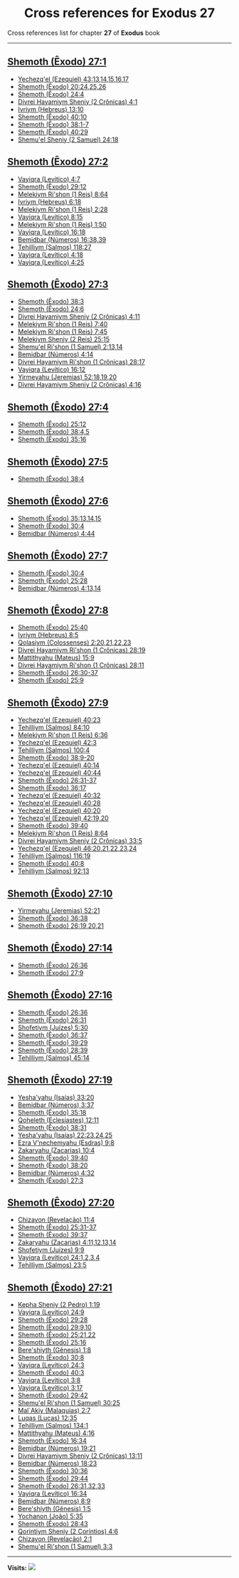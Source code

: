 <div align="center">

# Cross references for **Exodus 27**
</div>

Cross references list for chapter **27** of **Exodus** book

---

<h2 id="1"><a href="https://bible.ozzuu.com/pt_yah/Exo/27#1" target="_blank">Shemoth (Êxodo) 27:1</a></h2>

- [Yechezq'el (Ezequiel) 43:13,14,15,16,17](https://bible.ozzuu.com/pt_yah/Eze/43#13)
- [Shemoth (Êxodo) 20:24,25,26](https://bible.ozzuu.com/pt_yah/Exo/20#24)
- [Shemoth (Êxodo) 24:4](https://bible.ozzuu.com/pt_yah/Exo/24#4)
- [Divrei Hayamiym Sheniy (2 Crônicas) 4:1](https://bible.ozzuu.com/pt_yah/2Ch/4#1)
- [Ivriym (Hebreus) 13:10](https://bible.ozzuu.com/pt_yah/Heb/13#10)
- [Shemoth (Êxodo) 40:10](https://bible.ozzuu.com/pt_yah/Exo/40#10)
- [Shemoth (Êxodo) 38:1-7](https://bible.ozzuu.com/pt_yah/Exo/38#1)
- [Shemoth (Êxodo) 40:29](https://bible.ozzuu.com/pt_yah/Exo/40#29)
- [Shemu'el Sheniy (2 Samuel) 24:18](https://bible.ozzuu.com/pt_yah/2Sm/24#18)
<h2 id="2"><a href="https://bible.ozzuu.com/pt_yah/Exo/27#2" target="_blank">Shemoth (Êxodo) 27:2</a></h2>

- [Vayiqra (Levítico) 4:7](https://bible.ozzuu.com/pt_yah/Lev/4#7)
- [Shemoth (Êxodo) 29:12](https://bible.ozzuu.com/pt_yah/Exo/29#12)
- [Melekiym Ri'shon (1 Reis) 8:64](https://bible.ozzuu.com/pt_yah/1Ki/8#64)
- [Ivriym (Hebreus) 6:18](https://bible.ozzuu.com/pt_yah/Heb/6#18)
- [Melekiym Ri'shon (1 Reis) 2:28](https://bible.ozzuu.com/pt_yah/1Ki/2#28)
- [Vayiqra (Levítico) 8:15](https://bible.ozzuu.com/pt_yah/Lev/8#15)
- [Melekiym Ri'shon (1 Reis) 1:50](https://bible.ozzuu.com/pt_yah/1Ki/1#50)
- [Vayiqra (Levítico) 16:18](https://bible.ozzuu.com/pt_yah/Lev/16#18)
- [Bemidbar (Números) 16:38,39](https://bible.ozzuu.com/pt_yah/Num/16#38)
- [Tehilliym (Salmos) 118:27](https://bible.ozzuu.com/pt_yah/Psa/118#27)
- [Vayiqra (Levítico) 4:18](https://bible.ozzuu.com/pt_yah/Lev/4#18)
- [Vayiqra (Levítico) 4:25](https://bible.ozzuu.com/pt_yah/Lev/4#25)
<h2 id="3"><a href="https://bible.ozzuu.com/pt_yah/Exo/27#3" target="_blank">Shemoth (Êxodo) 27:3</a></h2>

- [Shemoth (Êxodo) 38:3](https://bible.ozzuu.com/pt_yah/Exo/38#3)
- [Shemoth (Êxodo) 24:6](https://bible.ozzuu.com/pt_yah/Exo/24#6)
- [Divrei Hayamiym Sheniy (2 Crônicas) 4:11](https://bible.ozzuu.com/pt_yah/2Ch/4#11)
- [Melekiym Ri'shon (1 Reis) 7:40](https://bible.ozzuu.com/pt_yah/1Ki/7#40)
- [Melekiym Ri'shon (1 Reis) 7:45](https://bible.ozzuu.com/pt_yah/1Ki/7#45)
- [Melekiym Sheniy (2 Reis) 25:15](https://bible.ozzuu.com/pt_yah/2Ki/25#15)
- [Shemu'el Ri'shon (1 Samuel) 2:13,14](https://bible.ozzuu.com/pt_yah/1Sm/2#13)
- [Bemidbar (Números) 4:14](https://bible.ozzuu.com/pt_yah/Num/4#14)
- [Divrei Hayamiym Ri'shon (1 Crônicas) 28:17](https://bible.ozzuu.com/pt_yah/1Ch/28#17)
- [Vayiqra (Levítico) 16:12](https://bible.ozzuu.com/pt_yah/Lev/16#12)
- [Yirmeyahu (Jeremias) 52:18,19,20](https://bible.ozzuu.com/pt_yah/Jer/52#18)
- [Divrei Hayamiym Sheniy (2 Crônicas) 4:16](https://bible.ozzuu.com/pt_yah/2Ch/4#16)
<h2 id="4"><a href="https://bible.ozzuu.com/pt_yah/Exo/27#4" target="_blank">Shemoth (Êxodo) 27:4</a></h2>

- [Shemoth (Êxodo) 25:12](https://bible.ozzuu.com/pt_yah/Exo/25#12)
- [Shemoth (Êxodo) 38:4,5](https://bible.ozzuu.com/pt_yah/Exo/38#4)
- [Shemoth (Êxodo) 35:16](https://bible.ozzuu.com/pt_yah/Exo/35#16)
<h2 id="5"><a href="https://bible.ozzuu.com/pt_yah/Exo/27#5" target="_blank">Shemoth (Êxodo) 27:5</a></h2>

- [Shemoth (Êxodo) 38:4](https://bible.ozzuu.com/pt_yah/Exo/38#4)
<h2 id="6"><a href="https://bible.ozzuu.com/pt_yah/Exo/27#6" target="_blank">Shemoth (Êxodo) 27:6</a></h2>

- [Shemoth (Êxodo) 35:13,14,15](https://bible.ozzuu.com/pt_yah/Exo/35#13)
- [Shemoth (Êxodo) 30:4](https://bible.ozzuu.com/pt_yah/Exo/30#4)
- [Bemidbar (Números) 4:44](https://bible.ozzuu.com/pt_yah/Num/4#44)
<h2 id="7"><a href="https://bible.ozzuu.com/pt_yah/Exo/27#7" target="_blank">Shemoth (Êxodo) 27:7</a></h2>

- [Shemoth (Êxodo) 30:4](https://bible.ozzuu.com/pt_yah/Exo/30#4)
- [Shemoth (Êxodo) 25:28](https://bible.ozzuu.com/pt_yah/Exo/25#28)
- [Bemidbar (Números) 4:13,14](https://bible.ozzuu.com/pt_yah/Num/4#13)
<h2 id="8"><a href="https://bible.ozzuu.com/pt_yah/Exo/27#8" target="_blank">Shemoth (Êxodo) 27:8</a></h2>

- [Shemoth (Êxodo) 25:40](https://bible.ozzuu.com/pt_yah/Exo/25#40)
- [Ivriym (Hebreus) 8:5](https://bible.ozzuu.com/pt_yah/Heb/8#5)
- [Qolasiym (Colossenses) 2:20,21,22,23](https://bible.ozzuu.com/pt_yah/Col/2#20)
- [Divrei Hayamiym Ri'shon (1 Crônicas) 28:19](https://bible.ozzuu.com/pt_yah/1Ch/28#19)
- [Mattithyahu (Mateus) 15:9](https://bible.ozzuu.com/pt_yah/Mat/15#9)
- [Divrei Hayamiym Ri'shon (1 Crônicas) 28:11](https://bible.ozzuu.com/pt_yah/1Ch/28#11)
- [Shemoth (Êxodo) 26:30-37](https://bible.ozzuu.com/pt_yah/Exo/26#30)
- [Shemoth (Êxodo) 25:9](https://bible.ozzuu.com/pt_yah/Exo/25#9)
<h2 id="9"><a href="https://bible.ozzuu.com/pt_yah/Exo/27#9" target="_blank">Shemoth (Êxodo) 27:9</a></h2>

- [Yechezq'el (Ezequiel) 40:23](https://bible.ozzuu.com/pt_yah/Eze/40#23)
- [Tehilliym (Salmos) 84:10](https://bible.ozzuu.com/pt_yah/Psa/84#10)
- [Melekiym Ri'shon (1 Reis) 6:36](https://bible.ozzuu.com/pt_yah/1Ki/6#36)
- [Yechezq'el (Ezequiel) 42:3](https://bible.ozzuu.com/pt_yah/Eze/42#3)
- [Tehilliym (Salmos) 100:4](https://bible.ozzuu.com/pt_yah/Psa/100#4)
- [Shemoth (Êxodo) 38:9-20](https://bible.ozzuu.com/pt_yah/Exo/38#9)
- [Yechezq'el (Ezequiel) 40:14](https://bible.ozzuu.com/pt_yah/Eze/40#14)
- [Yechezq'el (Ezequiel) 40:44](https://bible.ozzuu.com/pt_yah/Eze/40#44)
- [Shemoth (Êxodo) 26:31-37](https://bible.ozzuu.com/pt_yah/Exo/26#31)
- [Shemoth (Êxodo) 36:17](https://bible.ozzuu.com/pt_yah/Exo/36#17)
- [Yechezq'el (Ezequiel) 40:32](https://bible.ozzuu.com/pt_yah/Eze/40#32)
- [Yechezq'el (Ezequiel) 40:28](https://bible.ozzuu.com/pt_yah/Eze/40#28)
- [Yechezq'el (Ezequiel) 40:20](https://bible.ozzuu.com/pt_yah/Eze/40#20)
- [Yechezq'el (Ezequiel) 42:19,20](https://bible.ozzuu.com/pt_yah/Eze/42#19)
- [Shemoth (Êxodo) 39:40](https://bible.ozzuu.com/pt_yah/Exo/39#40)
- [Melekiym Ri'shon (1 Reis) 8:64](https://bible.ozzuu.com/pt_yah/1Ki/8#64)
- [Divrei Hayamiym Sheniy (2 Crônicas) 33:5](https://bible.ozzuu.com/pt_yah/2Ch/33#5)
- [Yechezq'el (Ezequiel) 46:20,21,22,23,24](https://bible.ozzuu.com/pt_yah/Eze/46#20)
- [Tehilliym (Salmos) 116:19](https://bible.ozzuu.com/pt_yah/Psa/116#19)
- [Shemoth (Êxodo) 40:8](https://bible.ozzuu.com/pt_yah/Exo/40#8)
- [Tehilliym (Salmos) 92:13](https://bible.ozzuu.com/pt_yah/Psa/92#13)
<h2 id="10"><a href="https://bible.ozzuu.com/pt_yah/Exo/27#10" target="_blank">Shemoth (Êxodo) 27:10</a></h2>

- [Yirmeyahu (Jeremias) 52:21](https://bible.ozzuu.com/pt_yah/Jer/52#21)
- [Shemoth (Êxodo) 36:38](https://bible.ozzuu.com/pt_yah/Exo/36#38)
- [Shemoth (Êxodo) 26:19,20,21](https://bible.ozzuu.com/pt_yah/Exo/26#19)
<h2 id="14"><a href="https://bible.ozzuu.com/pt_yah/Exo/27#14" target="_blank">Shemoth (Êxodo) 27:14</a></h2>

- [Shemoth (Êxodo) 26:36](https://bible.ozzuu.com/pt_yah/Exo/26#36)
- [Shemoth (Êxodo) 27:9](https://bible.ozzuu.com/pt_yah/Exo/27#9)
<h2 id="16"><a href="https://bible.ozzuu.com/pt_yah/Exo/27#16" target="_blank">Shemoth (Êxodo) 27:16</a></h2>

- [Shemoth (Êxodo) 26:36](https://bible.ozzuu.com/pt_yah/Exo/26#36)
- [Shemoth (Êxodo) 26:31](https://bible.ozzuu.com/pt_yah/Exo/26#31)
- [Shofetiym (Juízes) 5:30](https://bible.ozzuu.com/pt_yah/Jdg/5#30)
- [Shemoth (Êxodo) 36:37](https://bible.ozzuu.com/pt_yah/Exo/36#37)
- [Shemoth (Êxodo) 39:29](https://bible.ozzuu.com/pt_yah/Exo/39#29)
- [Shemoth (Êxodo) 28:39](https://bible.ozzuu.com/pt_yah/Exo/28#39)
- [Tehilliym (Salmos) 45:14](https://bible.ozzuu.com/pt_yah/Psa/45#14)
<h2 id="19"><a href="https://bible.ozzuu.com/pt_yah/Exo/27#19" target="_blank">Shemoth (Êxodo) 27:19</a></h2>

- [Yesha'yahu (Isaías) 33:20](https://bible.ozzuu.com/pt_yah/Isa/33#20)
- [Bemidbar (Números) 3:37](https://bible.ozzuu.com/pt_yah/Num/3#37)
- [Shemoth (Êxodo) 35:18](https://bible.ozzuu.com/pt_yah/Exo/35#18)
- [Qoheleth (Eclesiastes) 12:11](https://bible.ozzuu.com/pt_yah/Ecc/12#11)
- [Shemoth (Êxodo) 38:31](https://bible.ozzuu.com/pt_yah/Exo/38#31)
- [Yesha'yahu (Isaías) 22:23,24,25](https://bible.ozzuu.com/pt_yah/Isa/22#23)
- [Ezra V'nechemyahu (Esdras) 9:8](https://bible.ozzuu.com/pt_yah/1Ez/9#8)
- [Zakaryahu (Zacarias) 10:4](https://bible.ozzuu.com/pt_yah/Zec/10#4)
- [Shemoth (Êxodo) 39:40](https://bible.ozzuu.com/pt_yah/Exo/39#40)
- [Shemoth (Êxodo) 38:20](https://bible.ozzuu.com/pt_yah/Exo/38#20)
- [Bemidbar (Números) 4:32](https://bible.ozzuu.com/pt_yah/Num/4#32)
- [Shemoth (Êxodo) 27:3](https://bible.ozzuu.com/pt_yah/Exo/27#3)
<h2 id="20"><a href="https://bible.ozzuu.com/pt_yah/Exo/27#20" target="_blank">Shemoth (Êxodo) 27:20</a></h2>

- [Chizayon (Revelação) 11:4](https://bible.ozzuu.com/pt_yah/Rev/11#4)
- [Shemoth (Êxodo) 25:31-37](https://bible.ozzuu.com/pt_yah/Exo/25#31)
- [Shemoth (Êxodo) 39:37](https://bible.ozzuu.com/pt_yah/Exo/39#37)
- [Zakaryahu (Zacarias) 4:11,12,13,14](https://bible.ozzuu.com/pt_yah/Zec/4#11)
- [Shofetiym (Juízes) 9:9](https://bible.ozzuu.com/pt_yah/Jdg/9#9)
- [Vayiqra (Levítico) 24:1,2,3,4](https://bible.ozzuu.com/pt_yah/Lev/24#1)
- [Tehilliym (Salmos) 23:5](https://bible.ozzuu.com/pt_yah/Psa/23#5)
<h2 id="21"><a href="https://bible.ozzuu.com/pt_yah/Exo/27#21" target="_blank">Shemoth (Êxodo) 27:21</a></h2>

- [Kepha Sheniy (2 Pedro) 1:19](https://bible.ozzuu.com/pt_yah/2Pe/1#19)
- [Vayiqra (Levítico) 24:9](https://bible.ozzuu.com/pt_yah/Lev/24#9)
- [Shemoth (Êxodo) 29:28](https://bible.ozzuu.com/pt_yah/Exo/29#28)
- [Shemoth (Êxodo) 29:9,10](https://bible.ozzuu.com/pt_yah/Exo/29#9)
- [Shemoth (Êxodo) 25:21,22](https://bible.ozzuu.com/pt_yah/Exo/25#21)
- [Shemoth (Êxodo) 25:16](https://bible.ozzuu.com/pt_yah/Exo/25#16)
- [Bere'shiyth (Gênesis) 1:8](https://bible.ozzuu.com/pt_yah/Gen/1#8)
- [Shemoth (Êxodo) 30:8](https://bible.ozzuu.com/pt_yah/Exo/30#8)
- [Vayiqra (Levítico) 24:3](https://bible.ozzuu.com/pt_yah/Lev/24#3)
- [Shemoth (Êxodo) 40:3](https://bible.ozzuu.com/pt_yah/Exo/40#3)
- [Vayiqra (Levítico) 3:8](https://bible.ozzuu.com/pt_yah/Lev/3#8)
- [Vayiqra (Levítico) 3:17](https://bible.ozzuu.com/pt_yah/Lev/3#17)
- [Shemoth (Êxodo) 29:42](https://bible.ozzuu.com/pt_yah/Exo/29#42)
- [Shemu'el Ri'shon (1 Samuel) 30:25](https://bible.ozzuu.com/pt_yah/1Sm/30#25)
- [Mal`Akiy (Malaquias) 2:7](https://bible.ozzuu.com/pt_yah/Mal/2#7)
- [Luqas (Lucas) 12:35](https://bible.ozzuu.com/pt_yah/Luk/12#35)
- [Tehilliym (Salmos) 134:1](https://bible.ozzuu.com/pt_yah/Psa/134#1)
- [Mattithyahu (Mateus) 4:16](https://bible.ozzuu.com/pt_yah/Mat/4#16)
- [Shemoth (Êxodo) 16:34](https://bible.ozzuu.com/pt_yah/Exo/16#34)
- [Bemidbar (Números) 19:21](https://bible.ozzuu.com/pt_yah/Num/19#21)
- [Divrei Hayamiym Sheniy (2 Crônicas) 13:11](https://bible.ozzuu.com/pt_yah/2Ch/13#11)
- [Bemidbar (Números) 18:23](https://bible.ozzuu.com/pt_yah/Num/18#23)
- [Shemoth (Êxodo) 30:36](https://bible.ozzuu.com/pt_yah/Exo/30#36)
- [Shemoth (Êxodo) 29:44](https://bible.ozzuu.com/pt_yah/Exo/29#44)
- [Shemoth (Êxodo) 26:31,32,33](https://bible.ozzuu.com/pt_yah/Exo/26#31)
- [Vayiqra (Levítico) 16:34](https://bible.ozzuu.com/pt_yah/Lev/16#34)
- [Bemidbar (Números) 8:9](https://bible.ozzuu.com/pt_yah/Num/8#9)
- [Bere'shiyth (Gênesis) 1:5](https://bible.ozzuu.com/pt_yah/Gen/1#5)
- [Yochanon (João) 5:35](https://bible.ozzuu.com/pt_yah/Joh/5#35)
- [Shemoth (Êxodo) 28:43](https://bible.ozzuu.com/pt_yah/Exo/28#43)
- [Qorintiym Sheniy (2 Coríntios) 4:6](https://bible.ozzuu.com/pt_yah/2Co/4#6)
- [Chizayon (Revelação) 2:1](https://bible.ozzuu.com/pt_yah/Rev/2#1)
- [Shemu'el Ri'shon (1 Samuel) 3:3](https://bible.ozzuu.com/pt_yah/1Sm/3#3)


---

**Visits:**
![](https://profile-counter.glitch.me/visitCounter_crossrefs2/count.svg)
